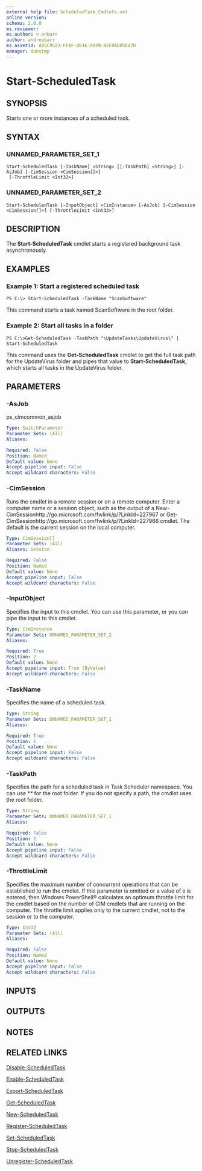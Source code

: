 ```yaml
---
external help file: ScheduledTask_Cmdlets.xml
online version: 
schema: 2.0.0
ms.reviewer:
ms.author: v-anbarr
author: andreabarr
ms.assetid: A95C9523-FFAF-4E16-9020-BEF0A605E47D
manager: dansimp
---
```


# Start-ScheduledTask

## SYNOPSIS
Starts one or more instances of a scheduled task.

## SYNTAX

### UNNAMED_PARAMETER_SET_1
```
Start-ScheduledTask [-TaskName] <String> [[-TaskPath] <String>] [-AsJob] [-CimSession <CimSession[]>]
 [-ThrottleLimit <Int32>]
```

### UNNAMED_PARAMETER_SET_2
```
Start-ScheduledTask [-InputObject] <CimInstance> [-AsJob] [-CimSession <CimSession[]>] [-ThrottleLimit <Int32>]
```

## DESCRIPTION
The **Start-ScheduledTask** cmdlet starts a registered background task asynchronously.

## EXAMPLES

### Example 1: Start a registered scheduled task
```
PS C:\> Start-ScheduledTask -TaskName "ScanSoftware"
```

This command starts a task named ScanSoftware in the root folder.

### Example 2: Start all tasks in a folder
```
PS C:\>Get-ScheduledTask -TaskPath "\UpdateTasks\UpdateVirus\" | Start-ScheduledTask
```

This command uses the **Get-ScheduledTask** cmdlet to get the full task path for the UpdateVirus folder and pipes that value to **Start-ScheduledTask**, which starts all tasks in the UpdateVirus folder.

## PARAMETERS

### -AsJob
ps_cimcommon_asjob

```yaml
Type: SwitchParameter
Parameter Sets: (All)
Aliases: 

Required: False
Position: Named
Default value: None
Accept pipeline input: False
Accept wildcard characters: False
```

### -CimSession
Runs the cmdlet in a remote session or on a remote computer.
Enter a computer name or a session object, such as the output of a New-CimSessionhttp://go.microsoft.com/fwlink/p/?LinkId=227967 or Get-CimSessionhttp://go.microsoft.com/fwlink/p/?LinkId=227966 cmdlet.
The default is the current session on the local computer.

```yaml
Type: CimSession[]
Parameter Sets: (All)
Aliases: Session

Required: False
Position: Named
Default value: None
Accept pipeline input: False
Accept wildcard characters: False
```

### -InputObject
Specifies the input to this cmdlet.
You can use this parameter, or you can pipe the input to this cmdlet.

```yaml
Type: CimInstance
Parameter Sets: UNNAMED_PARAMETER_SET_2
Aliases: 

Required: True
Position: 2
Default value: None
Accept pipeline input: True (ByValue)
Accept wildcard characters: False
```

### -TaskName
Specifies the name of a scheduled task.

```yaml
Type: String
Parameter Sets: UNNAMED_PARAMETER_SET_1
Aliases: 

Required: True
Position: 1
Default value: None
Accept pipeline input: False
Accept wildcard characters: False
```

### -TaskPath
Specifies the path for a scheduled task in Task Scheduler namespace.
You can use **\** for the root folder.
If you do not specify a path, the cmdlet uses the root folder.

```yaml
Type: String
Parameter Sets: UNNAMED_PARAMETER_SET_1
Aliases: 

Required: False
Position: 2
Default value: None
Accept pipeline input: False
Accept wildcard characters: False
```

### -ThrottleLimit
Specifies the maximum number of concurrent operations that can be established to run the cmdlet.
If this parameter is omitted or a value of `0` is entered, then Windows PowerShell® calculates an optimum throttle limit for the cmdlet based on the number of CIM cmdlets that are running on the computer.
The throttle limit applies only to the current cmdlet, not to the session or to the computer.

```yaml
Type: Int32
Parameter Sets: (All)
Aliases: 

Required: False
Position: Named
Default value: None
Accept pipeline input: False
Accept wildcard characters: False
```

## INPUTS

## OUTPUTS

## NOTES

## RELATED LINKS

[Disable-ScheduledTask](./Disable-ScheduledTask.md)

[Enable-ScheduledTask](./Enable-ScheduledTask.md)

[Export-ScheduledTask](./Export-ScheduledTask.md)

[Get-ScheduledTask](./Get-ScheduledTask.md)

[New-ScheduledTask](./New-ScheduledTask.md)

[Register-ScheduledTask](./Register-ScheduledTask.md)

[Set-ScheduledTask](./Set-ScheduledTask.md)

[Stop-ScheduledTask](./Stop-ScheduledTask.md)

[Unregister-ScheduledTask](./Unregister-ScheduledTask.md)

